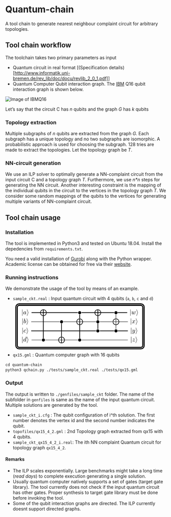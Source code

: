 # Quantum-chain

A tool chain to generate nearest neighbour complaint
circuit for arbitrary topologies.

## Tool chain workflow
The toolchain takes two primary parameters as input 
+ Quantum circuit in real format [(Specification details)[http://www.informatik.uni-bremen.de/rev_lib/doc/docu/revlib_2_0_1.pdf]]
+ Quantum Computer Qubit interaction graph. The [IBM](https://quantum-computing.ibm.com/) Q16 qubit interaction graph is shown below.  

![Image of IBMQ16](https://github.com/debjyoti0891/quantum-chain/blob/develop/docs/qx16.png)

Let’s say that the circuit C has _n_ qubits and the graph _G_ has _k_ qubits
### Topology extraction

Multiple subgraphs of _n_ qubits are extracted from the graph _G_. Each subgraph has a unique topology and no two subgraphs are isomorphic. A probabilistic approach is used for choosing the subgraph. 128 tries are made to extract the topologies.  Let the topology graph be _T_.

### NN-circuit generation
We use an ILP solver to optimally generate a NN-complaint circuit from the input circuit C and a topology graph _T_. Furthermore, we use _n*n_ steps for generating the NN circuit. Another interesting constraint is the mapping of the individual qubits in the circuit to the vertices in the
topology graph _T_. We consider some random mappings of the qubits to the vertices for generating multiple variants of NN-complaint circuit. 

## Tool chain usage 

### Installation
The tool is implemented in Python3 and tested on Ubuntu 18.04.  Install the depedencies from `requirements.txt`. 

You need a valid installation of [Gurobi](https://www.gurobi.com/resource/starting-with-gurobi/) along with the Python wrapper. Academic license can be obtained for free via their [website](https://www.gurobi.com/academia/academic-program-and-licenses/).

### Running instructions
We demonstrate the usage of the tool by means of an example.
+ `sample_ckt.real` : Input quantum circuit  with 4 qubits (`a`, `b`, `c` and `d`)
![sample_ckt.read](./docs/sample_ckt.png)
+ `qx15.gml` : Quantum computer graph with 16 qubits
   
``` 
cd quantum-chain
python3 qchain.py ./tests/sample_ckt.real ./tests/qx15.gml 
```

### Output
The output is written to `./genfiles/sample_ckt` folder. The name of the subfolder in `genfiles` is same as the name of the input quantum circuit. Multiple solutions are generated by the tool.
+ `sample_ckt_i.cfg` : The qubit configuration of i^th solution. The first number denotes the vertex id and the second number indicates the qubit.
+ `topofiles/qx15_4_2.gml` : 2nd Topology graph extracted from qx15 with 4 qubits.
+ `sample_ckt_qx15_4_2_i.real`: The ith NN complaint Quantum circuit for topology graph `qx15_4_2`.


#### Remarks
+ The ILP scales exponentially. Large benchmarks might take a long time (_read days_) to complete execution generating a single solution.
+ Usually quantum computer natively supports a set of gates (target gate library). The tool currently does not check if the input quantum circuit has other gates. Proper synthesis to target gate library must be done before invoking the tool.
+ Some of the qubit interaction graphs are directed. The ILP currently doesnt support directed graphs. 



